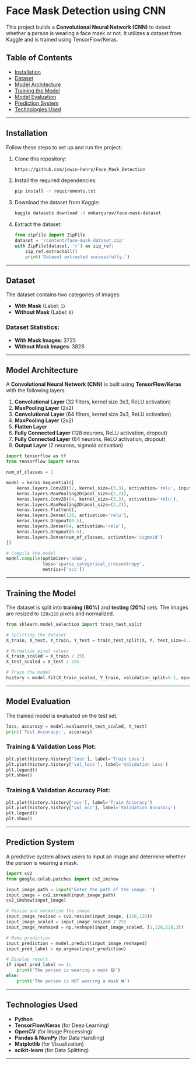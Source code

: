 
# Face Mask Detection using CNN

This project builds a **Convolutional Neural Network (CNN)** to detect whether a person is wearing a face mask or not. It utilizes a dataset from Kaggle and is trained using TensorFlow/Keras.

## Table of Contents
- [Installation](#installation)
- [Dataset](#dataset)
- [Model Architecture](#model-architecture)
- [Training the Model](#training-the-model)
- [Model Evaluation](#model-evaluation)
- [Prediction System](#prediction-system)
- [Technologies Used](#technologies-used)


---

## Installation

Follow these steps to set up and run the project:

1. Clone this repository:
   ```bash
   https://github.com/jowin-henry/Face_Mask_Detection
   ```

2. Install the required dependencies:
   ```bash
   pip install -r requirements.txt
   ```

3. Download the dataset from Kaggle:
   ```bash
   kaggle datasets download -d omkargurav/face-mask-dataset
   ```

4. Extract the dataset:
   ```python
   from zipfile import ZipFile
   dataset = '/content/face-mask-dataset.zip'
   with ZipFile(dataset, 'r') as zip_ref:
       zip_ref.extractall()
       print('Dataset extracted successfully.')
   ```

---

## Dataset

The dataset contains two categories of images:

- **With Mask** (Label: `1`)
- **Without Mask** (Label: `0`)

### Dataset Statistics:
- **With Mask Images**: 3725
- **Without Mask Images**: 3828

---

## Model Architecture

A **Convolutional Neural Network (CNN)** is built using **TensorFlow/Keras** with the following layers:

1. **Convolutional Layer** (32 filters, kernel size 3x3, ReLU activation)
2. **MaxPooling Layer** (2x2)
3. **Convolutional Layer** (64 filters, kernel size 3x3, ReLU activation)
4. **MaxPooling Layer** (2x2)
5. **Flatten Layer**
6. **Fully Connected Layer** (128 neurons, ReLU activation, dropout)
7. **Fully Connected Layer** (64 neurons, ReLU activation, dropout)
8. **Output Layer** (2 neurons, sigmoid activation)

```python
import tensorflow as tf
from tensorflow import keras

num_of_classes = 2

model = keras.Sequential([
    keras.layers.Conv2D(32, kernel_size=(3,3), activation='relu', input_shape=(128,128,3)),
    keras.layers.MaxPooling2D(pool_size=(2,2)),
    keras.layers.Conv2D(64, kernel_size=(3,3), activation='relu'),
    keras.layers.MaxPooling2D(pool_size=(2,2)),
    keras.layers.Flatten(),
    keras.layers.Dense(128, activation='relu'),
    keras.layers.Dropout(0.5),
    keras.layers.Dense(64, activation='relu'),
    keras.layers.Dropout(0.5),
    keras.layers.Dense(num_of_classes, activation='sigmoid')
])

# Compile the model
model.compile(optimizer='adam',
              loss='sparse_categorical_crossentropy',
              metrics=['acc'])
```

---

## Training the Model

The dataset is split into **training (80%)** and **testing (20%)** sets. The images are resized to `128x128` pixels and normalized.

```python
from sklearn.model_selection import train_test_split

# Splitting the dataset
X_train, X_test, Y_train, Y_test = train_test_split(X, Y, test_size=0.2, random_state=2)

# Normalize pixel values
X_train_scaled = X_train / 255
X_test_scaled = X_test / 255

# Train the model
history = model.fit(X_train_scaled, Y_train, validation_split=0.1, epochs=10)
```

---

## Model Evaluation

The trained model is evaluated on the test set.

```python
loss, accuracy = model.evaluate(X_test_scaled, Y_test)
print('Test Accuracy:', accuracy)
```

### Training & Validation Loss Plot:
```python
plt.plot(history.history['loss'], label='Train Loss')
plt.plot(history.history['val_loss'], label='Validation Loss')
plt.legend()
plt.show()
```

### Training & Validation Accuracy Plot:
```python
plt.plot(history.history['acc'], label='Train Accuracy')
plt.plot(history.history['val_acc'], label='Validation Accuracy')
plt.legend()
plt.show()
```

---

## Prediction System

A predictive system allows users to input an image and determine whether the person is wearing a mask.

```python
import cv2
from google.colab.patches import cv2_imshow

input_image_path = input('Enter the path of the image: ')
input_image = cv2.imread(input_image_path)
cv2_imshow(input_image)

# Resize and normalize the image
input_image_resized = cv2.resize(input_image, (128,128))
input_image_scaled = input_image_resized / 255
input_image_reshaped = np.reshape(input_image_scaled, [1,128,128,3])

# Make prediction
input_prediction = model.predict(input_image_reshaped)
input_pred_label = np.argmax(input_prediction)

# Display result
if input_pred_label == 1:
    print('The person is wearing a mask 😷')
else:
    print('The person is NOT wearing a mask ❌')
```

---

## Technologies Used

- **Python**
- **TensorFlow/Keras** (for Deep Learning)
- **OpenCV** (for Image Processing)
- **Pandas & NumPy** (for Data Handling)
- **Matplotlib** (for Visualization)
- **scikit-learn** (for Data Splitting)

---



